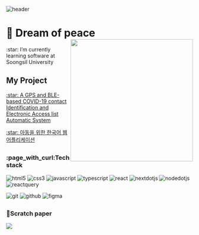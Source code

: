![header](https://capsule-render.vercel.app/api?type=slice&color=gradient&height=200&animation=fadeIn&section=header&text=JW%20KIM&desc=development%20story&fontSize=70&fontAlignY=30&rotate=13.5&fontAlign=70&descAlignY=45&descAlign=70&descSize=16)
<h1>👋 Dream of peace
<img align="right" src="https://user-images.githubusercontent.com/28720642/178992692-8c04a4ba-51b7-4b27-b310-cd0ac5a8693f.jpg" height="330">
</h1>
<p>:star: I’m currently learning software at Soongsil University</p>
<h2> My Project
</h2>
<a href="https://www.kci.go.kr/kciportal/ci/sereArticleSearch/ciSereArtiView.kci?sereArticleSearchBean.artiId=ART002850941">
<p>:star: A GPS and BLE-based COVID-19 contact Identification and Electronic Access list Automatic System </p>
</a>
<a href="https://github.com/slowStarter-OIDC/Literacy-Improvement-Web">
<p>:star: 아동을 위한 한국어 웹 어플리케이션</p>
</a>

## 

<h3>:page_with_curl:Tech stack </h3>

![html5](https://img.shields.io/badge/-HTML5-F05032?style=flat-square&logo=html5&logoColor=ffffff)
![css3](https://img.shields.io/badge/-CSS3-1572B6?style=flat-square&logo=css3&logoColor=ffffff)
![javascript](https://img.shields.io/badge/-JavaScript-F7DF1E?style=flat-square&logo=javascript&logoColor=ffffff)
![typescript](https://img.shields.io/badge/-TypeScript-3178C6?style=flat-square&logo=typescript&logoColor=ffffff)
![react](https://img.shields.io/badge/-React-61DAFB?style=flat-square&logo=react&logoColor=ffffff)
![nextdotjs](https://img.shields.io/badge/-Next.js-000000?style=flat-square&logo=nextdotjs&logoColor=ffffff)
![nodedotjs](https://img.shields.io/badge/-Node.js-339933?style=flat-square&logo=nodedotjs&logoColor=ffffff)
![reactquery](https://img.shields.io/badge/-ReactQuery-FF4154?style=flat-square&logo=reactquery&logoColor=ffffff)

![git](https://img.shields.io/badge/-Git-F05032?style=flat-square&logo=git&logoColor=ffffff)
![github](https://img.shields.io/badge/-GitHub-181717?style=flat-square&logo=github&logoColor=ffffff)
![figma](https://img.shields.io/badge/-Figma-F24E1E?style=flat-square&logo=figma&logoColor=ffffff)

## 

<h3>📝Scratch paper</h3>


<a href="https://abounding-truck-768.notion.site/40575ed7c10b47ea88b32115474c7147">
<img src="https://img.shields.io/badge/-Notion-000000?style=flat-square&logo=notion&logoColor=ffffff">
  </a>
